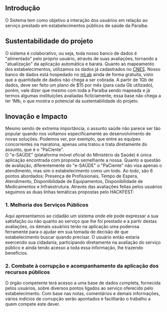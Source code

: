 ## Introdução
O Sistema tem como objetivo a interação dos usuários em relação ao serviço prestado em estabelecimentos públicos de saúde da Paraíba.

## Sustentabilidade do projeto
O sistema é colaborativo, ou seja, toda nosso banco de dados é "alimentado" pelo próprio usuário, através de suas avaliações, tornando a "atualização" da aplicação automática e barata. Quanto ao mapeamento dos estabelecimentos, utilizamos os dados já cadastrados no [CNES](http://cnes.datasus.gov.br/).
Nosso banco de dados está hospedado no [mLab](https://mlab.com/) ainda de forma gratuita, visto que a quantidade de dados não chega a ser cobrada. A partir de 1Gb de dados, deve ser feito um plano de $15 por mês (para cada Gb utilizado), porém, vale dizer que mesmo com toda a Paraíba sendo mapeada e já termos algumas instituições avaliadas ficticiamente, essa base não chega a ter 1Mb, o que mostra o potencial da sustentabilidade do projeto.

## Inovação e Impacto
Mesmo sendo de extrema importância, o assunto saúde não parece ser tão popular quando nos voltamos especificamente ao desenvolvimento de novas soluções. Podemos ver, por exemplo, que entre as equipes concorrentes na maratona, apenas uma tratou e trata diretamente do assunto, que é o "PaCiente".   
O "e-SAÚDE" (plataforma móvel oficial do Ministério da Saúde) é única aplicação encontrada com proposta semelhante a nossa. Quanto a questão de avaliação, diferentemente do "e-SAÚDE" o "PaCiente" não visa apenas o atendimento, mas sim o estabelecimento como um todo. Ao todo, são 6 pontos abordados: Presença de Profissionais, Tempo de Espera, Atendimento, Disponibilidade de Equipamentos, Disponibilidade de Medicamentos e Infraestrutura. Através das avaliações feitas pelos usuários seguimos as duas linhas temáticas propostas pelo HACKFEST:

### 1. Melhoria dos Serviços Públicos 
Aqui apresentamos ao cidadão um sistema onde ele pode expressar a sua satisfação ou não quanto ao serviço que lhe foi prestado e a partir destas avaliações, os demais usuários terão na aplicação uma poderosa ferramente para o ajudar em sua tomada de decisão de que estabelecimento buscar quando precisar. O usuário então estaria exercendo sua cidadania, participando diretamente na avaliação do serviço público e ainda tendo acesso a toda essa informação, lhe trazendo benefícios.

### 2. Combate à corrupção e acompanhamento da aplicação dos recursos públicos
O órgão competente terá acesso a uma base de dados completa, fornecida pelos usuários, sobre diversos pontos ligados ao serviço oferecido pelo estabelecimento. Com base nas notas, comentários e demais informações, vários indícios de corrupção serão apontados e facilitarão o trabalho a quem compete este dever.


